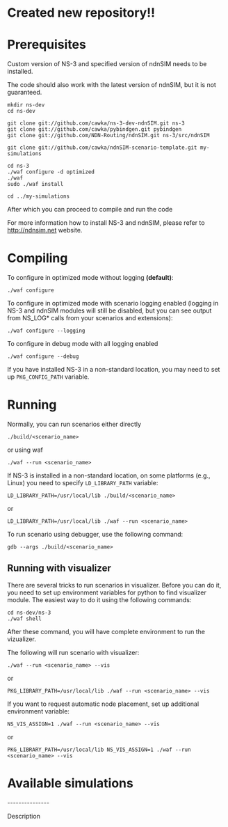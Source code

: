 Created new repository!!
=============

Prerequisites
=============

Custom version of NS-3 and specified version of ndnSIM needs to be installed.

The code should also work with the latest version of ndnSIM, but it is not guaranteed.

    mkdir ns-dev
    cd ns-dev

    git clone git://github.com/cawka/ns-3-dev-ndnSIM.git ns-3
    git clone git://github.com/cawka/pybindgen.git pybindgen
    git clone git://github.com/NDN-Routing/ndnSIM.git ns-3/src/ndnSIM

    git clone git://github.com/cawka/ndnSIM-scenario-template.git my-simulations

    cd ns-3
    ./waf configure -d optimized
    ./waf
    sudo ./waf install

    cd ../my-simulations

After which you can proceed to compile and run the code

For more information how to install NS-3 and ndnSIM, please refer to http://ndnsim.net website.

Compiling
=========

To configure in optimized mode without logging **(default)**:

    ./waf configure

To configure in optimized mode with scenario logging enabled (logging in NS-3 and ndnSIM modules will still be disabled,
but you can see output from NS_LOG* calls from your scenarios and extensions):

    ./waf configure --logging

To configure in debug mode with all logging enabled

    ./waf configure --debug

If you have installed NS-3 in a non-standard location, you may need to set up ``PKG_CONFIG_PATH`` variable.

Running
=======

Normally, you can run scenarios either directly

    ./build/<scenario_name>

or using waf

    ./waf --run <scenario_name>

If NS-3 is installed in a non-standard location, on some platforms (e.g., Linux) you need to specify ``LD_LIBRARY_PATH`` variable:

    LD_LIBRARY_PATH=/usr/local/lib ./build/<scenario_name>

or

    LD_LIBRARY_PATH=/usr/local/lib ./waf --run <scenario_name>

To run scenario using debugger, use the following command:

    gdb --args ./build/<scenario_name>


Running with visualizer
-----------------------

There are several tricks to run scenarios in visualizer.  Before you can do it, you need to set up environment variables for python to find visualizer module.  The easiest way to do it using the following commands:

    cd ns-dev/ns-3
    ./waf shell

After these command, you will have complete environment to run the vizualizer.

The following will run scenario with visualizer:

    ./waf --run <scenario_name> --vis

or

    PKG_LIBRARY_PATH=/usr/local/lib ./waf --run <scenario_name> --vis

If you want to request automatic node placement, set up additional environment variable:

    NS_VIS_ASSIGN=1 ./waf --run <scenario_name> --vis

or

    PKG_LIBRARY_PATH=/usr/local/lib NS_VIS_ASSIGN=1 ./waf --run <scenario_name> --vis

Available simulations
=====================

<Scenario Name>
---------------

Description

